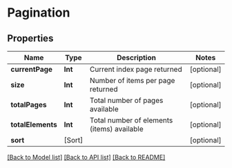 # Pagination

## Properties
Name | Type | Description | Notes
------------ | ------------- | ------------- | -------------
**currentPage** | **Int** | Current index page returned | [optional] 
**size** | **Int** | Number of items per page returned | [optional] 
**totalPages** | **Int** | Total number of pages available | [optional] 
**totalElements** | **Int** | Total number of elements (items) available | [optional] 
**sort** | [Sort] |  | [optional] 

[[Back to Model list]](../README.md#documentation-for-models) [[Back to API list]](../README.md#documentation-for-api-endpoints) [[Back to README]](../README.md)


